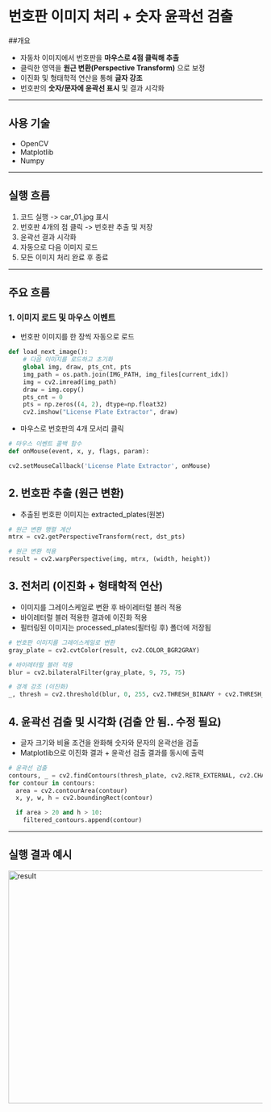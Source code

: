 # 번호판 이미지 처리 + 숫자 윤곽선 검출

##개요
- 자동차 이미지에서 번호판을 **마우스로 4점 클릭해 추출**
- 클릭한 영역을 **원근 변환(Perspective Transform)** 으로 보정
- 이진화 및 형태학적 연산을 통해 **글자 강조**
- 번호판의 **숫자/문자에 윤곽선 표시** 및 결과 시각화

---

## 사용 기술
- OpenCV
- Matplotlib
- Numpy

---

## 실행 흐름
1. 코드 실행 -> car_01.jpg 표시
2. 번호판 4개의 점 클릭 -> 번호판 추출 및 저장
3. 윤곽선 결과 시각화
4. 자동으로 다음 이미지 로드
5. 모든 이미지 처리 완료 후 종료

---

## 주요 흐름

### 1. 이미지 로드 및 마우스 이벤트
- 번호판 이미지를 한 장씩 자동으로 로드
```python
def load_next_image():
    # 다음 이미지를 로드하고 초기화
    global img, draw, pts_cnt, pts
    img_path = os.path.join(IMG_PATH, img_files[current_idx])
    img = cv2.imread(img_path)
    draw = img.copy()
    pts_cnt = 0
    pts = np.zeros((4, 2), dtype=np.float32)
    cv2.imshow("License Plate Extractor", draw)
```
- 마우스로 번호판의 4개 모서리 클릭
```python
# 마우스 이벤트 콜백 함수
def onMouse(event, x, y, flags, param):

cv2.setMouseCallback('License Plate Extractor', onMouse)
```

## 2. 번호판 추출 (원근 변환)
- 추출된 번호판 이미지는 extracted_plates(원본)
```python
# 원근 변환 행렬 계산
mtrx = cv2.getPerspectiveTransform(rect, dst_pts)

# 원근 변환 적용
result = cv2.warpPerspective(img, mtrx, (width, height))
```

## 3. 전처리 (이진화 + 형태학적 연산)
- 이미지를 그레이스케일로 변환 후 바이레터럴 블러 적용
- 바이레터럴 블러 적용한 결과에 이진화 적용
- 필터링된 이미지는 processed_plates(필터링 후) 폴더에 저장됨
```python
# 번호판 이미지를 그레이스케일로 변환
gray_plate = cv2.cvtColor(result, cv2.COLOR_BGR2GRAY)

# 바이레터럴 블러 적용
blur = cv2.bilateralFilter(gray_plate, 9, 75, 75)

# 경계 강조 (이진화)
_, thresh = cv2.threshold(blur, 0, 255, cv2.THRESH_BINARY + cv2.THRESH_OTSU)
```

## 4. 윤곽선 검출 및 시각화 (검출 안 됨.. 수정 필요)
- 글자 크기와 비율 조건을 완화해 숫자와 문자의 윤곽선을 검출
- Matplotlib으로 이진화 결과 + 윤곽선 검출 결과를 동시에 출력
```python
# 윤곽선 검출
contours, _ = cv2.findContours(thresh_plate, cv2.RETR_EXTERNAL, cv2.CHAIN_APPROX_SIMPLE)
for contour in contours:
  area = cv2.contourArea(contour)
  x, y, w, h = cv2.boundingRect(contour)

  if area > 20 and h > 10:
    filtered_contours.append(contour)
```

---

## 실행 결과 예시
<img width="990" height="461" alt="result" src="https://github.com/user-attachments/assets/142df306-0020-473c-a7a6-43850d55371d" />
